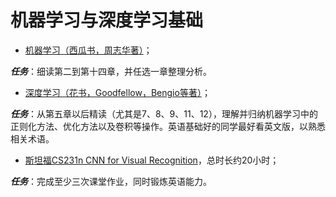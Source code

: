 # 机器学习与深度学习基础

* [机器学习（西瓜书，周志华著）](https://www.zhihu.com/question/39945249)；

_**任务**_：细读第二到第十四章，并任选一章整理分析。

* [深度学习（花书，Goodfellow，Bengio等著）](https://github.com/zsdonghao/deep-learning-book/blob/master/dlbook\_cn\_public.pdf)；

_**任务**_：从第五章以后精读（尤其是7、8、9、11、12），理解并归纳机器学习中的正则化方法、优化方法以及卷积等操作。英语基础好的同学最好看英文版，以熟悉相关术语。

* [斯坦福CS231n CNN for Visual Recognition](https://www.bilibili.com/video/av53754154?from=search\&seid=6020411155113851809)，总时长约20小时；

_**任务**_：完成至少三次课堂作业，同时锻炼英语能力。
